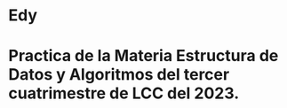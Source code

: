 # Edy
# Practica de la Materia Estructura de Datos y Algoritmos del tercer cuatrimestre de LCC del 2023.
